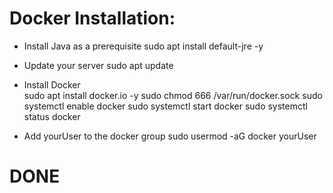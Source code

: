 # Docker Installation: 

- Install Java as a prerequisite 
  sudo apt install default-jre -y

- Update your server 
  sudo apt update

- Install Docker   
  sudo apt install docker.io -y
  sudo chmod 666 /var/run/docker.sock
  sudo systemctl enable docker 
  sudo systemctl start docker
  sudo systemctl status docker

- Add yourUser to the docker group 
  sudo usermod -aG docker yourUser
# DONE
